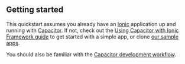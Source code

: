 <!--markdownlint-disable MD002 MD041 -->

## Getting started

This quickstart assumes you already have an [Ionic](https://ionicframework.com/) application up and running with [Capacitor](https://capacitorjs.com/). If not, check out the [Using Capacitor with Ionic Framework guide](https://capacitorjs.com/docs/getting-started/with-ionic) to get started with a simple app, or clone [our sample apps](https://github.com/auth0-samples/auth0-ionic5-sample).

You should also be familiar with the [Capacitor development workflow](https://capacitorjs.com/docs/basics/workflow).
